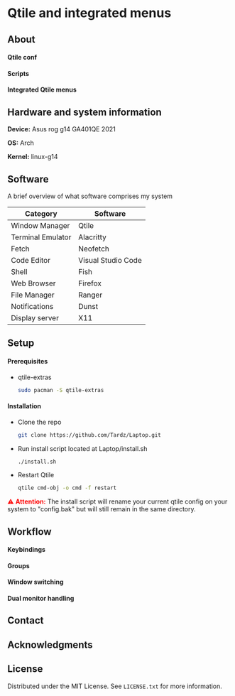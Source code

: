 # Qtile and integrated menus

## About

#### Qtile conf

#### Scripts

#### Integrated Qtile menus

## Hardware and system information

**Device:** Asus rog g14 GA401QE 2021  

**OS:** Arch

**Kernel:** linux-g14

## Software
A brief overview of what software comprises my system

| Category           | Software                    |
|--------------------|-----------------------------|
| Window Manager     | Qtile                       |
| Terminal Emulator  | Alacritty                   |
| Fetch              | Neofetch                    |
| Code Editor        | Visual Studio Code          |
| Shell              | Fish                        |
| Web Browser        | Firefox                     |
| File Manager       | Ranger                      |
| Notifications      | Dunst                       |
| Display server     | X11                         |

## Setup

#### Prerequisites
* qtile-extras

   ```sh
   sudo pacman -S qtile-extras
   ```

#### Installation 

* Clone the repo

   ```sh
   git clone https://github.com/Tardz/Laptop.git
   ```   
* Run install script located at Laptop/install.sh
  
   ```sh
   ./install.sh
   ```
* Restart Qtile
  
   ```sh
   qtile cmd-obj -o cmd -f restart
   ```

<span style="color:red;">⚠️ **Attention:**</span> 
The install script will rename your current qtile config on your system to "config.bak" but will still remain in the same directory. 

## Workflow

#### Keybindings
#### Groups
#### Window switching
#### Dual monitor handling

## Contact

## Acknowledgments

## License

Distributed under the MIT License. See `LICENSE.txt` for more information.

